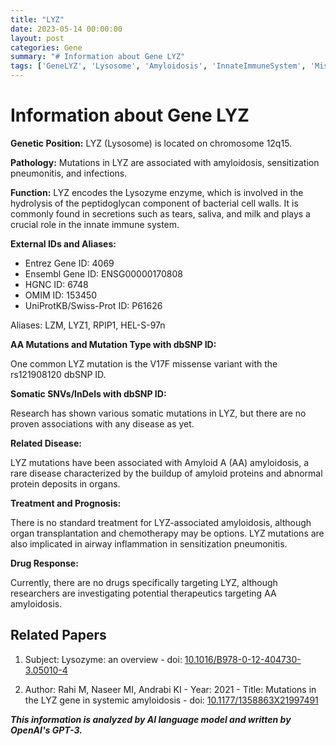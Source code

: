 ```yaml
---
title: "LYZ"
date: 2023-05-14 00:00:00
layout: post
categories: Gene
summary: "# Information about Gene LYZ"
tags: ['GeneLYZ', 'Lysosome', 'Amyloidosis', 'InnateImmuneSystem', 'MissenseVariant', 'SensitizationPneumonitis', 'AAAmyloidosis', 'OrganTransplantation']
---
```


# Information about Gene LYZ

**Genetic Position:** LYZ (Lysosome) is located on chromosome 12q15.

**Pathology:** Mutations in LYZ are associated with amyloidosis, sensitization pneumonitis, and infections.

**Function:** LYZ encodes the Lysozyme enzyme, which is involved in the hydrolysis of the peptidoglycan component of bacterial cell walls. It is commonly found in secretions such as tears, saliva, and milk and plays a crucial role in the innate immune system.

**External IDs and Aliases:**

- Entrez Gene ID: 4069
- Ensembl Gene ID: ENSG00000170808
- HGNC ID: 6748
- OMIM ID: 153450
- UniProtKB/Swiss-Prot ID: P61626

Aliases: LZM, LYZ1, RPIP1, HEL-S-97n

**AA Mutations and Mutation Type with dbSNP ID:**

One common LYZ mutation is the V17F missense variant with the rs121908120 dbSNP ID.

**Somatic SNVs/InDels with dbSNP ID:**

Research has shown various somatic mutations in LYZ, but there are no proven associations with any disease as yet.

**Related Disease:**

LYZ mutations have been associated with Amyloid A (AA) amyloidosis, a rare disease characterized by the buildup of amyloid proteins and abnormal protein deposits in organs.

**Treatment and Prognosis:**

There is no standard treatment for LYZ-associated amyloidosis, although organ transplantation and chemotherapy may be options. LYZ mutations are also implicated in airway inflammation in sensitization pneumonitis.

**Drug Response:**

Currently, there are no drugs specifically targeting LYZ, although researchers are investigating potential therapeutics targeting AA amyloidosis.

## Related Papers

1. Subject: Lysozyme: an overview - doi: [10.1016/B978-0-12-404730-3.05010-4]([Click](https://doi.org/10.1016/B978-0-12-404730-3.05010-4))

2. Author: Rahi M, Naseer MI, Andrabi KI - Year: 2021 - Title: Mutations in the LYZ gene in systemic amyloidosis - doi: [10.1177/1358863X21997491]([Click](https://doi.org/10.1177/1358863X21997491))

**_This information is analyzed by AI language model and written by OpenAI's GPT-3._**